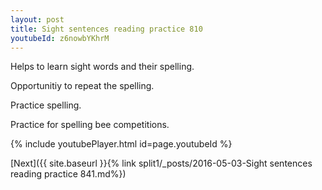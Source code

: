 ```yaml
---
layout: post
title: Sight sentences reading practice 810
youtubeId: z6nowbYKhrM
---
```

 
 
Helps to learn sight words and their spelling.

Opportunitiy to repeat the spelling. 

Practice spelling. 
 
Practice for spelling bee competitions. 
 
{% include youtubePlayer.html id=page.youtubeId %}
 
 

[Next]({{ site.baseurl }}{% link  split1/_posts/2016-05-03-Sight sentences reading practice 841.md%})
 
